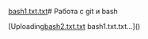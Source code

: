 [bash1.txt.txt](https://github.com/user-attachments/files/21078264/bash1.txt.txt)# Работа с git и bash

[Uploading[bash2.txt.txt](https://github.com/user-attachments/files/21078268/bash2.txt.txt) bash1.txt.txt…]()



